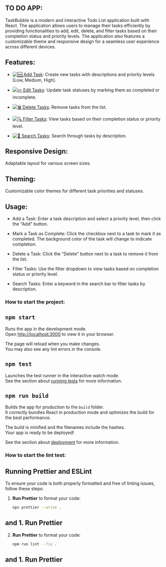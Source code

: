 ## TO DO APP:

TaskBubble is a modern and interactive Todo List application built with React. The application allows users to manage their tasks efficiently by providing functionalities to add, edit, delete, and filter tasks based on their completion status and priority levels. The application also features a customizable theme and responsive design for a seamless user experience across different devices.

## Features:
- [![🆕 Add Task]()]():
Create new tasks with descriptions and priority levels (Low, Medium, High).

- [![✏️ Edit Tasks]()]():
Update task statuses by marking them as completed or incomplete.

- [![🗑️ Delete Tasks]()]():
Remove tasks from the list.

- [![🔍 Filter Tasks]()]():
View tasks based on their completion status or priority level.

- [![🔎 Search Tasks]()]():
Search through tasks by description.

## Responsive Design:
Adaptable layout for various screen sizes.

## Theming:
Customizable color themes for different task priorities and statuses.

## Usage:

- Add a Task:
Enter a task description and select a priority level, then click the "Add" button.

- Mark a Task as Complete:
Click the checkbox next to a task to mark it as completed. The background color of the task will change to indicate completion.

- Delete a Task:
Click the "Delete" button next to a task to remove it from the list.

- Filter Tasks:
Use the filter dropdown to view tasks based on completion status or priority level.

- Search Tasks:
Enter a keyword in the search bar to filter tasks by description.

### How to start the project:

## `npm start`

Runs the app in the development mode.\
Open [http://localhost:3000](http://localhost:3000) to view it in your browser.

The page will reload when you make changes.\
You may also see any lint errors in the console.

## `npm test`

Launches the test runner in the interactive watch mode.\
See the section about [running tests](https://facebook.github.io/create-react-app/docs/running-tests) for more information.

## `npm run build`

Builds the app for production to the `build` folder.\
It correctly bundles React in production mode and optimizes the build for the best performance.

The build is minified and the filenames include the hashes.\
Your app is ready to be deployed!

See the section about [deployment](https://facebook.github.io/create-react-app/docs/deployment) for more information.



### How to start the lint test:

## Running Prettier and ESLint

To ensure your code is both properly formatted and free of linting issues, follow these steps:

1. **Run Prettier** to format your code:

   ```bash
   npx prettier --write .
##  and  1. **Run Prettier**

2. **Run Prettier** to format your code:

   ```bash
   npm run lint --fix .
##  and  1. **Run Prettier**